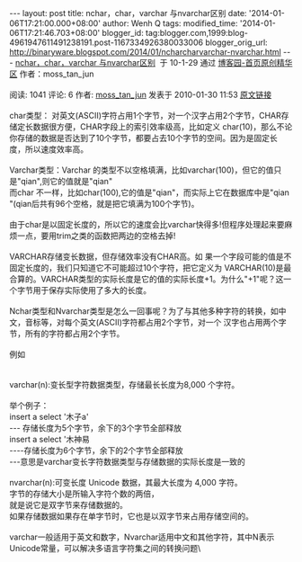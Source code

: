 --- layout: post title: nchar，char，varchar 与nvarchar区别 date:
'2014-01-06T17:21:00.000+08:00' author: Wenh Q tags: modified\_time:
'2014-01-06T17:21:46.703+08:00' blogger\_id:
tag:blogger.com,1999:blog-4961947611491238191.post-1167334926380033006
blogger\_orig\_url:
http://binaryware.blogspot.com/2014/01/ncharcharvarchar-nvarchar.html
--- [nchar，char，varchar
与nvarchar区别](http://www.cnblogs.com/moss_tan_jun/archive/2010/01/30/1659741.html)  于
10-1-29 通过 [博客园-首页原创精华区](http://www.cnblogs.com/)
作者：moss\_tan\_jun\
\
阅读: 1041 评论: 6 作者:
[moss\_tan\_jun](http://www.cnblogs.com/moss_tan_jun/) 发表于 2010-01-30
11:53
[原文链接](http://www.cnblogs.com/moss_tan_jun/archive/2010/01/30/1659741.html)\
\
char类型：
对英文(ASCII)字符占用1个字节，对一个汉字占用2个字节，CHAR存储定长数据很方便，CHAR字段上的索引效率级高，比如定义
char(10)，那么不论你存储的数据是否达到了10个字节，都要占去10个字节的空间。因为是固定长度，所以速度效率高。\
\
Varchar类型：Varchar
的类型不以空格填满，比如varchar(100)，但它的值只是"qian",则它的值就是"qian"\
而char 不一样，比如char(100),它的值是"qian"，而实际上它在数据库中是"qian
"(qian后共有96个空格，就是把它填满为100个字节)。\
\
由于char是以固定长度的，所以它的速度会比varchar快得多!但程序处理起来要麻烦一点，要用trim之类的函数把两边的空格去掉!\
\
VARCHAR存储变长数据，但存储效率没有CHAR高。如
果一个字段可能的值是不固定长度的，我们只知道它不可能超过10个字符，把它定义为
VARCHAR(10)是最合算的。VARCHAR类型的实际长度是它的值的实际长度+1。为什么"+1"呢？这一个字节用于保存实际使用了多大的长度。\
\
Nchar类型和Nvarchar类型是怎么一回事呢？为了与其他多种字符的转换，如中文，音标等，对每个英文(ASCII)字符都占用2个字节，对一个
汉字也占用两个字节，所有的字符都占用2个字节。\
\
例如\
\
\
varchar(n):变长型字符数据类型，存储最长长度为8,000 个字符。\
\
举个例子：\
insert a select '木子a'\
--- 存储长度为5个字节，余下的3个字节全部释放\
insert a select '木神易\
----存储长度为6个字节，余下的2个字节全部释放\
---意思是varchar变长字符数据类型与存储数据的实际长度是一致的\
\
nvarchar(n):可变长度 Unicode 数据，其最大长度为 4,000 字符。\
字节的存储大小是所输入字符个数的两倍，\
就是说它是双字节来存储数据的。\
如果存储数据如果存在单字节时，它也是以双字节来占用存储空间的。\
\
varchar一般适用于英文和数字，Nvarchar适用中文和其他字符，其中N表示Unicode常量，可以解决多语言字符集之间的转换问题\

